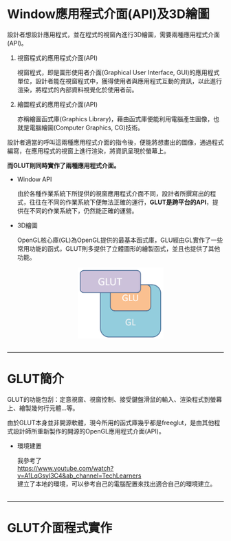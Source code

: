 # Window應用程式介面(API)及3D繪圖

設計者想設計應用程式，並在程式的視窗內進行3D繪圖，需要兩種應用程式介面(API)。  

1. 視窗程式的應用程式介面(API)  

   視窗程式，即是圖形使用者介面(Graphical User Interface, GUI)的應用程式單位，設計者能在視窗程式中，獲得使用者與應用程式互動的資訊，以此進行渲染，將程式的內部資料視覺化於使用者前。

2. 繪圖程式的應用程式介面(API)  

   亦稱繪圖函式庫(Graphics Library)，藉由函式庫便能利用電腦產生圖像，也就是電腦繪圖(Computer Graphics, CG)技術。

設計者適當的呼叫這兩種應用程式介面的指令後，便能將想畫出的圖像，通過程式編寫，在應用程式的視窗上進行渲染，將資訊呈現於螢幕上。

**而GLUT則同時實作了兩種應用程式介面。**


* Window API   
  
  由於各種作業系統下所提供的視窗應用程式介面不同，設計者所撰寫出的程式，往往在不同的作業系統下便無法正確的運行，**GLUT是跨平台的API**，提供在不同的作業系統下，仍然能正確的運營。  

* 3D繪圖  

  OpenGL核心庫(GL)為OpenGL提供的最基本函式庫，GLU經由GL實作了一些常用功能的函式，GLUT則多提供了立體圖形的繪製函式，並且也提供了其他功能。

  <div style="display: flex; justify-content: space-around;">
      <img src="./img/diagram.png" alt="diagram" width = "200" >
  </div>
  <br/>

---
    
# GLUT簡介  

GLUT的功能包刮：定意視窗、視窗控制、接受鍵盤滑鼠的輸入、渲染程式到螢幕上、繪製幾何行元體...等。

由於GLUT本身並非開源軟體，現今所用的函式庫幾乎都是freeglut，是由其他程式設計師所重新製作的開源的OpenGL應用程式介面(API)。

* 環境建置

  我參考了  
  https://www.youtube.com/watch?v=A1LqGsyl3C4&ab_channel=TechLearners  
  建立了本地的環境，可以參考自己的電腦配置來找出適合自己的環境建立。  
  <br/>

---  

# GLUT介面程式實作

